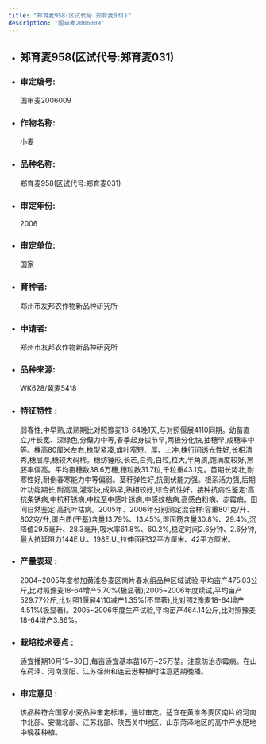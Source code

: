 ```yaml
---
title: "郑育麦958(区试代号:郑育麦031)"
description: "国审麦2006009"
---
```

* ## 郑育麦958(区试代号:郑育麦031)
* ###  审定编号:  
   国审麦2006009

*  ### 作物名称:  
   小麦

*   ###  品种名称: 
    郑育麦958(区试代号:郑育麦031)

*   ### 审定年份: 
    2006

*   ### 审定单位:  
    国家

*   ### 育种者:  
    郑州市友邦农作物新品种研究所

*   ### 申请者:  
    郑州市友邦农作物新品种研究所

*   ### 品种来源:  
    WK628/冀麦5418

*   ### 特征特性 : 
    弱春性,中早熟,成熟期比对照豫麦18-64晚1天,与对照偃展4110同期。幼苗直立,叶长宽、深绿色,分蘖力中等,春季起身拔节早,两极分化快,抽穗早,成穗率中等。株高80厘米左右,株型紧凑,旗叶窄短、厚、上冲,株行间透光性好,长相清秀,穗层厚,穗较大码稀。穗纺锤形,长芒,白壳,白粒,粒大,半角质,饱满度较好,黑胚率偏高。平均亩穗数38.6万穗,穗粒数31.7粒,千粒重43.1克。苗期长势壮,耐寒性好,耐倒春寒能力中等偏弱。茎秆弹性好,抗倒伏能力强。根系活力强,后期叶功能期长,耐高温,灌浆快,成熟早,熟相较好,综合抗性好。接种抗病性鉴定:高抗条锈病,中抗秆锈病,中抗至中感叶锈病,中感纹枯病,高感白粉病、赤霉病。田间自然鉴定:高抗叶枯病。2005年、2006年分别测定混合样:容重801克/升、802克/升,蛋白质(干基)含量13.79%、13.45%,湿面筋含量30.8%、29.4%,沉降值29.5毫升、28.3毫升,吸水率61.8%、60.2%,稳定时间2.6分钟、2.6分钟,最大抗延阻力144E.U.、198E.U.,拉伸面积32平方厘米、42平方厘米。

*   ### 产量表现 : 
    2004~2005年度参加黄淮冬麦区南片春水组品种区域试验,平均亩产475.03公斤,比对照豫麦18-64增产5.70%(极显著);2005~2006年度续试,平均亩产529.77公斤,比对照1偃展4110减产1.35%(不显著),比对照2豫麦18-64增产4.51%(极显著)。2005~2006年度生产试验,平均亩产464.14公斤,比对照豫麦18-64增产3.86%。

*   ### 栽培技术要点 : 
    适宜播期10月15~30日,每亩适宜基本苗16万~25万苗。注意防治赤霉病。在山东荷泽、河南濮阳、江苏徐州和连云港种植时注意适期晚播。

*   ### 审定意见 : 
    该品种符合国家小麦品种审定标准，通过审定。适宜在黄淮冬麦区南片的河南中北部、安徽北部、江苏北部、陕西关中地区、山东菏泽地区的高中产水肥地中晚茬种植。
